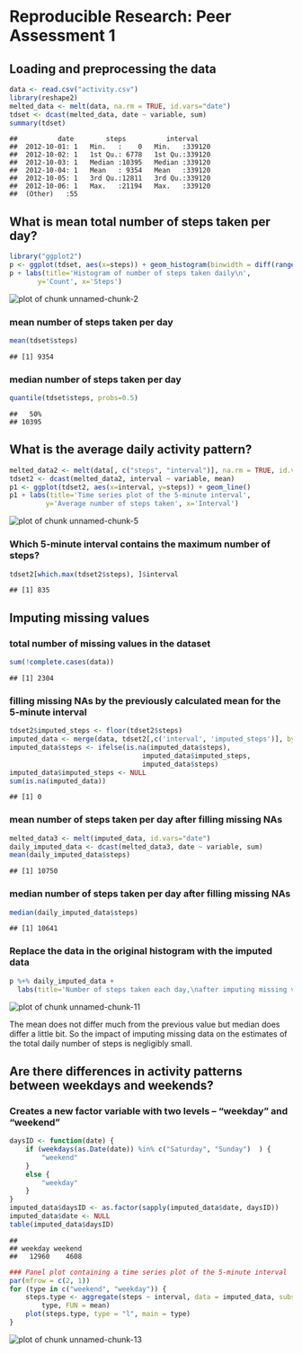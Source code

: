 # Reproducible Research: Peer Assessment 1

## Loading and preprocessing the data


```r
data <- read.csv("activity.csv")
library(reshape2)
melted_data <- melt(data, na.rm = TRUE, id.vars="date")
tdset <- dcast(melted_data, date ~ variable, sum)
summary(tdset)
```

```
##          date        steps          interval     
##  2012-10-01: 1   Min.   :    0   Min.   :339120  
##  2012-10-02: 1   1st Qu.: 6778   1st Qu.:339120  
##  2012-10-03: 1   Median :10395   Median :339120  
##  2012-10-04: 1   Mean   : 9354   Mean   :339120  
##  2012-10-05: 1   3rd Qu.:12811   3rd Qu.:339120  
##  2012-10-06: 1   Max.   :21194   Max.   :339120  
##  (Other)   :55
```

## What is mean total number of steps taken per day?


```r
library("ggplot2")
p <- ggplot(tdset, aes(x=steps)) + geom_histogram(binwidth = diff(range(tdset$steps))/30, colour="white")
p + labs(title='Histogram of number of steps taken daily\n',
       y='Count', x='Steps')
```

![plot of chunk unnamed-chunk-2](figure/unnamed-chunk-2.png) 
### mean number of steps taken per day

```r
mean(tdset$steps)
```

```
## [1] 9354
```
### median number of steps taken per day

```r
quantile(tdset$steps, probs=0.5)
```

```
##   50% 
## 10395
```
## What is the average daily activity pattern?

```r
melted_data2 <- melt(data[, c("steps", "interval")], na.rm = TRUE, id.vars="interval")
tdset2 <- dcast(melted_data2, interval ~ variable, mean)
p1 <- ggplot(tdset2, aes(x=interval, y=steps)) + geom_line()
p1 + labs(title='Time series plot of the 5-minute interval',
         y='Average number of steps taken', x='Interval')
```

![plot of chunk unnamed-chunk-5](figure/unnamed-chunk-5.png) 
### Which 5-minute interval contains the maximum number of steps?

```r
tdset2[which.max(tdset2$steps), ]$interval
```

```
## [1] 835
```

## Imputing missing values
### total number of missing values in the dataset

```r
sum(!complete.cases(data))
```

```
## [1] 2304
```
### filling missing NAs by the previously calculated mean for the 5-minute interval

```r
tdset2$imputed_steps <- floor(tdset2$steps)
imputed_data <- merge(data, tdset2[,c('interval', 'imputed_steps')], by='interval')
imputed_data$steps <- ifelse(is.na(imputed_data$steps),
                                 imputed_data$imputed_steps,
                                 imputed_data$steps)
imputed_data$imputed_steps <- NULL
sum(is.na(imputed_data))
```

```
## [1] 0
```
### mean number of steps taken per day after filling missing NAs

```r
melted_data3 <- melt(imputed_data, id.vars="date")
daily_imputed_data <- dcast(melted_data3, date ~ variable, sum)
mean(daily_imputed_data$steps)
```

```
## [1] 10750
```
### median number of steps taken per day after filling missing NAs

```r
median(daily_imputed_data$steps)
```

```
## [1] 10641
```
### Replace the data in the original histogram with the imputed data

```r
p %+% daily_imputed_data +
  labs(title='Number of steps taken each day,\nafter imputing missing values')
```

![plot of chunk unnamed-chunk-11](figure/unnamed-chunk-11.png) 

The mean does not differ much from the previous value but median does differ a little bit. So the impact of imputing missing data on the estimates of the total daily number of steps is negligibly small.

## Are there differences in activity patterns between weekdays and weekends?
### Creates a new factor variable with two levels – “weekday” and “weekend” 

```r
daysID <- function(date) {
    if (weekdays(as.Date(date)) %in% c("Saturday", "Sunday")  ) {
        "weekend"
    } 
    else {
        "weekday"
    }
}
imputed_data$daysID <- as.factor(sapply(imputed_data$date, daysID))
imputed_data$date <- NULL
table(imputed_data$daysID)
```

```
## 
## weekday weekend 
##   12960    4608
```

```r
### Panel plot containing a time series plot of the 5-minute interval 
par(mfrow = c(2, 1))
for (type in c("weekend", "weekday")) {
    steps.type <- aggregate(steps ~ interval, data = imputed_data, subset = imputed_data$daysID == 
        type, FUN = mean)
    plot(steps.type, type = "l", main = type)
}
```

![plot of chunk unnamed-chunk-13](figure/unnamed-chunk-13.png) 
